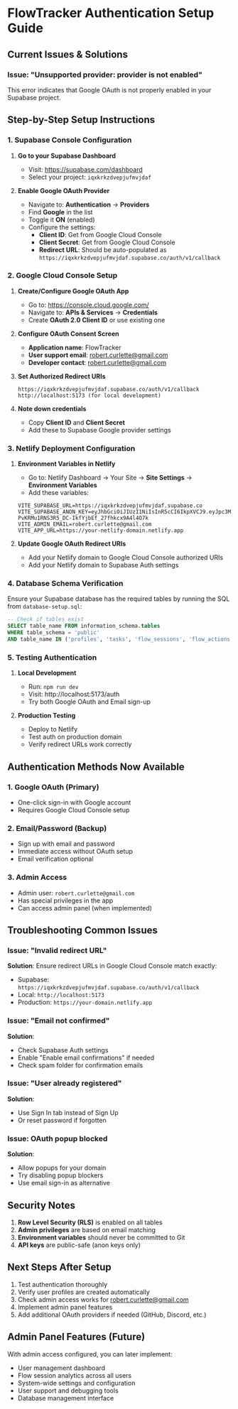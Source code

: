 # FlowTracker Authentication Setup Guide

## Current Issues & Solutions

### Issue: "Unsupported provider: provider is not enabled"

This error indicates that Google OAuth is not properly enabled in your Supabase project.

## Step-by-Step Setup Instructions

### 1. Supabase Console Configuration

1. **Go to your Supabase Dashboard**

   - Visit: https://supabase.com/dashboard
   - Select your project: `iqxkrkzdvepjufmvjdaf`

2. **Enable Google OAuth Provider**
   - Navigate to: **Authentication** → **Providers**
   - Find **Google** in the list
   - Toggle it **ON** (enabled)
   - Configure the settings:
     - **Client ID**: Get from Google Cloud Console
     - **Client Secret**: Get from Google Cloud Console
     - **Redirect URL**: Should be auto-populated as `https://iqxkrkzdvepjufmvjdaf.supabase.co/auth/v1/callback`

### 2. Google Cloud Console Setup

1. **Create/Configure Google OAuth App**

   - Go to: https://console.cloud.google.com/
   - Navigate to: **APIs & Services** → **Credentials**
   - Create **OAuth 2.0 Client ID** or use existing one

2. **Configure OAuth Consent Screen**

   - **Application name**: FlowTracker
   - **User support email**: robert.curlette@gmail.com
   - **Developer contact**: robert.curlette@gmail.com

3. **Set Authorized Redirect URIs**

   ```
   https://iqxkrkzdvepjufmvjdaf.supabase.co/auth/v1/callback
   http://localhost:5173 (for local development)
   ```

4. **Note down credentials**
   - Copy **Client ID** and **Client Secret**
   - Add these to Supabase Google provider settings

### 3. Netlify Deployment Configuration

1. **Environment Variables in Netlify**

   - Go to: Netlify Dashboard → Your Site → **Site Settings** → **Environment Variables**
   - Add these variables:

   ```
   VITE_SUPABASE_URL=https://iqxkrkzdvepjufmvjdaf.supabase.co
   VITE_SUPABASE_ANON_KEY=eyJhbGciOiJIUzI1NiIsInR5cCI6IkpXVCJ9.eyJpc3MiOiJzdXBhYmFzZSIsInJlZiI6ImlxeGtya3pkdmVwanVmbXZqZGFmIiwicm9sZSI6ImFub24iLCJpYXQiOjE3NTA5MzgxNjYsImV4cCI6MjA2NjUxNDE2Nn0.Z-PvKRMu1RNS3R5_DC-IkfYjbEf_27fhkcx9A4l4O7k
   VITE_ADMIN_EMAIL=robert.curlette@gmail.com
   VITE_APP_URL=https://your-netlify-domain.netlify.app
   ```

2. **Update Google OAuth Redirect URIs**
   - Add your Netlify domain to Google Cloud Console authorized URIs
   - Add your Netlify domain to Supabase Auth settings

### 4. Database Schema Verification

Ensure your Supabase database has the required tables by running the SQL from `database-setup.sql`:

```sql
-- Check if tables exist
SELECT table_name FROM information_schema.tables
WHERE table_schema = 'public'
AND table_name IN ('profiles', 'tasks', 'flow_sessions', 'flow_actions', 'user_settings');
```

### 5. Testing Authentication

1. **Local Development**

   - Run: `npm run dev`
   - Visit: http://localhost:5173/auth
   - Try both Google OAuth and Email sign-up

2. **Production Testing**
   - Deploy to Netlify
   - Test auth on production domain
   - Verify redirect URLs work correctly

## Authentication Methods Now Available

### 1. Google OAuth (Primary)

- One-click sign-in with Google account
- Requires Google Cloud Console setup

### 2. Email/Password (Backup)

- Sign up with email and password
- Immediate access without OAuth setup
- Email verification optional

### 3. Admin Access

- Admin user: `robert.curlette@gmail.com`
- Has special privileges in the app
- Can access admin panel (when implemented)

## Troubleshooting Common Issues

### Issue: "Invalid redirect URL"

**Solution**: Ensure redirect URLs in Google Cloud Console match exactly:

- Supabase: `https://iqxkrkzdvepjufmvjdaf.supabase.co/auth/v1/callback`
- Local: `http://localhost:5173`
- Production: `https://your-domain.netlify.app`

### Issue: "Email not confirmed"

**Solution**:

- Check Supabase Auth settings
- Enable "Enable email confirmations" if needed
- Check spam folder for confirmation emails

### Issue: "User already registered"

**Solution**:

- Use Sign In tab instead of Sign Up
- Or reset password if forgotten

### Issue: OAuth popup blocked

**Solution**:

- Allow popups for your domain
- Try disabling popup blockers
- Use email sign-in as alternative

## Security Notes

1. **Row Level Security (RLS)** is enabled on all tables
2. **Admin privileges** are based on email matching
3. **Environment variables** should never be committed to Git
4. **API keys** are public-safe (anon keys only)

## Next Steps After Setup

1. Test authentication thoroughly
2. Verify user profiles are created automatically
3. Check admin access works for robert.curlette@gmail.com
4. Implement admin panel features
5. Add additional OAuth providers if needed (GitHub, Discord, etc.)

## Admin Panel Features (Future)

With admin access configured, you can later implement:

- User management dashboard
- Flow session analytics across all users
- System-wide settings and configuration
- User support and debugging tools
- Database management interface
